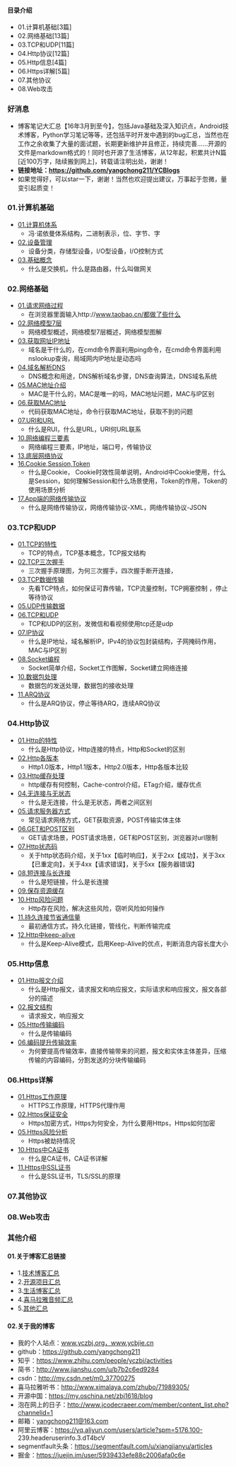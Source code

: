 #### 目录介绍
- 01.计算机基础[3篇]
- 02.网络基础[13篇]
- 03.TCP和UDP[11篇]
- 04.Http协议[12篇]
- 05.Http信息[4篇]
- 06.Https详解[5篇]
- 07.其他协议
- 08.Web攻击


### 好消息
- 博客笔记大汇总【16年3月到至今】，包括Java基础及深入知识点，Android技术博客，Python学习笔记等等，还包括平时开发中遇到的bug汇总，当然也在工作之余收集了大量的面试题，长期更新维护并且修正，持续完善……开源的文件是markdown格式的！同时也开源了生活博客，从12年起，积累共计N篇[近100万字，陆续搬到网上]，转载请注明出处，谢谢！
- **链接地址：https://github.com/yangchong211/YCBlogs**
- 如果觉得好，可以star一下，谢谢！当然也欢迎提出建议，万事起于忽微，量变引起质变！



### 01.计算机基础
- [01.计算机体系](https://github.com/yangchong211/YCBlogs/blob/master/net/%E8%AE%A1%E7%AE%97%E6%9C%BA%E5%9F%BA%E7%A1%80/01.%E8%AE%A1%E7%AE%97%E6%9C%BA%E4%BD%93%E7%B3%BB.md)
    - 冯·诺依曼体系结构，二进制表示，位、字节、字
- [02.设备管理](https://github.com/yangchong211/YCBlogs/blob/master/net/%E8%AE%A1%E7%AE%97%E6%9C%BA%E5%9F%BA%E7%A1%80/02.%E8%AE%BE%E5%A4%87%E7%AE%A1%E7%90%86.md)
    - 设备分类，存储型设备，I/O型设备，I/O控制方式
- [03.基础概念](https://github.com/yangchong211/YCBlogs/blob/master/net/%E8%AE%A1%E7%AE%97%E6%9C%BA%E5%9F%BA%E7%A1%80/03.%E5%9F%BA%E7%A1%80%E6%A6%82%E5%BF%B5.md)
    - 什么是交换机，什么是路由器，什么叫做网关



### 02.网络基础
- [01.请求网络过程](https://github.com/yangchong211/YCBlogs/blob/master/net/%E7%BD%91%E7%BB%9C%E5%9F%BA%E7%A1%80/01.%E8%AF%B7%E6%B1%82%E7%BD%91%E7%BB%9C%E8%BF%87%E7%A8%8B.md)
    - 在浏览器里面输入http://www.taobao.cn/都做了些什么
- [02.网络模型7层](https://github.com/yangchong211/YCBlogs/blob/master/net/%E7%BD%91%E7%BB%9C%E5%9F%BA%E7%A1%80/02.%E7%BD%91%E7%BB%9C%E6%A8%A1%E5%9E%8B7%E5%B1%82.md)
    - 网络模型概述，网络模型7层概述，网络模型图解
- [03.获取网址IP地址](https://github.com/yangchong211/YCBlogs/blob/master/net/%E7%BD%91%E7%BB%9C%E5%9F%BA%E7%A1%80/03.%E8%8E%B7%E5%8F%96%E7%BD%91%E5%9D%80IP%E5%9C%B0%E5%9D%80.md)
    - 域名是干什么的，在cmd命令界面利用ping命令，在cmd命令界面利用nslookup查询，局域网内IP地址是动态吗
- [04.域名解析DNS](https://github.com/yangchong211/YCBlogs/blob/master/net/%E7%BD%91%E7%BB%9C%E5%9F%BA%E7%A1%80/04.%E5%9F%9F%E5%90%8D%E8%A7%A3%E6%9E%90DNS.md)
    - DNS概念和用途，DNS解析域名步骤，DNS查询算法，DNS域名系统
- [05.MAC地址介绍](https://github.com/yangchong211/YCBlogs/blob/master/net/%E7%BD%91%E7%BB%9C%E5%9F%BA%E7%A1%80/05.MAC%E5%9C%B0%E5%9D%80%E4%BB%8B%E7%BB%8D.md)
    - MAC是干什么的，MAC是唯一的吗，MAC地址问题，MAC与IP区别
- [06.获取MAC地址](https://github.com/yangchong211/YCBlogs/blob/master/net/%E7%BD%91%E7%BB%9C%E5%9F%BA%E7%A1%80/06.%E8%8E%B7%E5%8F%96MAC%E5%9C%B0%E5%9D%80.md)
    - 代码获取MAC地址，命令行获取MAC地址，获取不到的问题
- [07.URI和URL](https://github.com/yangchong211/YCBlogs/blob/master/net/%E7%BD%91%E7%BB%9C%E5%9F%BA%E7%A1%80/07.URI%E5%92%8CURL.md)
    - 什么是RUI，什么是URL，URI何URL联系
- [10.网络编程三要素](https://github.com/yangchong211/YCBlogs/blob/master/net/%E7%BD%91%E7%BB%9C%E5%9F%BA%E7%A1%80/10.%E7%BD%91%E7%BB%9C%E7%BC%96%E7%A8%8B%E4%B8%89%E8%A6%81%E7%B4%A0.md)
    - 网络编程三要素，IP地址，端口号，传输协议
- [13.底层网络协议](https://github.com/yangchong211/YCBlogs/blob/master/net/%E7%BD%91%E7%BB%9C%E5%9F%BA%E7%A1%80/13.%E5%BA%95%E5%B1%82%E7%BD%91%E7%BB%9C%E5%8D%8F%E8%AE%AE.md)
- [16.Cookie,Session,Token](https://github.com/yangchong211/YCBlogs/blob/master/net/%E7%BD%91%E7%BB%9C%E5%9F%BA%E7%A1%80/16.Cookie%2CSession%2CToken.md)
    - 什么是Cookie， Cookie时效性简单说明，Android中Cookie使用，什么是Session，如何理解Session和什么场景使用，Token的作用，Token的使用场景分析
- [17.App端的网络传输协议](https://github.com/yangchong211/YCBlogs/blob/master/net/%E7%BD%91%E7%BB%9C%E5%9F%BA%E7%A1%80/17.App%E7%AB%AF%E7%9A%84%E7%BD%91%E7%BB%9C%E4%BC%A0%E8%BE%93%E5%8D%8F%E8%AE%AE.md)
    - 什么是网络传输协议，网络传输协议-XML，网络传输协议-JSON





### 03.TCP和UDP
- [01.TCP的特性](https://github.com/yangchong211/YCBlogs/blob/master/net/TCP%E5%92%8CUDP/01.TCP%E7%9A%84%E7%89%B9%E6%80%A7.md)
    - TCP的特点，TCP基本概念，TCP报文结构
- [02.TCP三次握手](https://github.com/yangchong211/YCBlogs/blob/master/net/TCP%E5%92%8CUDP/02.TCP%E4%B8%89%E6%AC%A1%E6%8F%A1%E6%89%8B.md)
    - 三次握手原理图，为何三次握手，四次握手断开连接，
- [03.TCP数据传输](https://github.com/yangchong211/YCBlogs/blob/master/net/TCP%E5%92%8CUDP/03.TCP%E6%95%B0%E6%8D%AE%E4%BC%A0%E8%BE%93.md)
    - 先看TCP特点，如何保证可靠传输，TCP流量控制，TCP拥塞控制 ，停止等待协议 
- [05.UDP传输数据](https://github.com/yangchong211/YCBlogs/blob/master/net/TCP%E5%92%8CUDP/05.UDP%E4%BC%A0%E8%BE%93%E6%95%B0%E6%8D%AE.md)
- [06.TCP和UDP](https://github.com/yangchong211/YCBlogs/blob/master/net/TCP%E5%92%8CUDP/06.TCP%E5%92%8CUDP.md)
    - TCP和UDP的区别，发微信和看视频使用tcp还是udp
- [07.IP协议](https://github.com/yangchong211/YCBlogs/blob/master/net/TCP%E5%92%8CUDP/07.IP%E5%8D%8F%E8%AE%AE.md)
    - 什么是IP地址，域名解析IP，IPv4的协议包封装结构，子网掩码作用，MAC与IP区别
- [08.Socket编程](https://github.com/yangchong211/YCBlogs/blob/master/net/TCP%E5%92%8CUDP/08.Socket%E7%BC%96%E7%A8%8B.md)
    - Socket简单介绍，Socket工作图解，Socket建立网络连接
- [10.数据包处理](https://github.com/yangchong211/YCBlogs/blob/master/net/TCP%E5%92%8CUDP/10.%E6%95%B0%E6%8D%AE%E5%8C%85%E5%A4%84%E7%90%86.md)
    - 数据包的发送处理，数据包的接收处理
- [11.ARQ协议](https://github.com/yangchong211/YCBlogs/blob/master/net/TCP%E5%92%8CUDP/11.ARQ%E5%8D%8F%E8%AE%AE.md)
    - 什么是ARQ协议，停止等待ARQ，连续ARQ协议


### 04.Http协议
- [01.Http的特性](https://github.com/yangchong211/YCBlogs/blob/master/net/Http%E5%8D%8F%E8%AE%AE/01.Http%E7%9A%84%E7%89%B9%E6%80%A7.md)
    - 什么是Http协议，Http连接的特点，Http和Socket的区别
- [02.Http各版本](https://github.com/yangchong211/YCBlogs/blob/master/net/Http%E5%8D%8F%E8%AE%AE/02.Http%E5%90%84%E7%89%88%E6%9C%AC.md)
    - Http1.0版本，Http1.1版本，Http2.0版本，Http各版本比较
- [03.Http缓存处理](https://github.com/yangchong211/YCBlogs/blob/master/net/Http%E5%8D%8F%E8%AE%AE/03.Http%E7%BC%93%E5%AD%98%E5%A4%84%E7%90%86.md)
    - http缓存有何控制，Cache-control介绍，ETag介绍，缓存优点
- [04.无连接与无状态](https://github.com/yangchong211/YCBlogs/blob/master/net/Http%E5%8D%8F%E8%AE%AE/04.%E6%97%A0%E8%BF%9E%E6%8E%A5%E4%B8%8E%E6%97%A0%E7%8A%B6%E6%80%81.md)
    - 什么是无连接，什么是无状态，两者之间区别
- [05.请求服务器方式](https://github.com/yangchong211/YCBlogs/blob/master/net/Http%E5%8D%8F%E8%AE%AE/05.%E8%AF%B7%E6%B1%82%E6%9C%8D%E5%8A%A1%E5%99%A8%E6%96%B9%E5%BC%8F.md)
    - 常见请求网络方式，GET获取资源，POST传输实体主体
- [06.GET和POST区别](https://github.com/yangchong211/YCBlogs/blob/master/net/Http%E5%8D%8F%E8%AE%AE/06.GET%E5%92%8CPOST%E5%8C%BA%E5%88%AB.md)
    - GET请求场景，POST请求场景，GET和POST区别，浏览器对url限制
- [07.Http状态码](https://github.com/yangchong211/YCBlogs/blob/master/net/Http%E5%8D%8F%E8%AE%AE/07.Http%E7%8A%B6%E6%80%81%E7%A0%81.md)
    - 关于http状态码介绍，关于1xx【临时响应】，关于2xx【成功】，关于3xx【已重定向】，关于4xx【请求错误】，关于5xx【服务器错误】
- [08.短连接与长连接](https://github.com/yangchong211/YCBlogs/blob/master/net/Http%E5%8D%8F%E8%AE%AE/08.%E7%9F%AD%E8%BF%9E%E6%8E%A5%E4%B8%8E%E9%95%BF%E8%BF%9E%E6%8E%A5.md)
    - 什么是短链接，什么是长连接
- [09.保存资源缓存](https://github.com/yangchong211/YCBlogs/blob/master/net/Http%E5%8D%8F%E8%AE%AE/09.%E4%BF%9D%E5%AD%98%E8%B5%84%E6%BA%90%E7%BC%93%E5%AD%98.md)
- [10.Http风险问题](https://github.com/yangchong211/YCBlogs/blob/master/net/Http%E5%8D%8F%E8%AE%AE/10.Http%E9%A3%8E%E9%99%A9%E9%97%AE%E9%A2%98.md)
    - Http存在风险，解决这些风险，窃听风险如何操作
- [11.持久连接节省通信量](https://github.com/yangchong211/YCBlogs/blob/master/net/Http%E5%8D%8F%E8%AE%AE/11.%E6%8C%81%E4%B9%85%E8%BF%9E%E6%8E%A5%E8%8A%82%E7%9C%81%E9%80%9A%E4%BF%A1%E9%87%8F.md)
    - 最初通信方式，持久化链接，管线化，判断传输完成
- [12.Http中keep-alive](https://github.com/yangchong211/YCBlogs/blob/master/net/Http%E5%8D%8F%E8%AE%AE/12.Http%E4%B8%ADkeep-alive.md)
    - 什么是Keep-Alive模式，启用Keep-Alive的优点，判断消息内容长度大小


### 05.Http信息
- [01.Http报文介绍](https://github.com/yangchong211/YCBlogs/blob/master/net/Http%E4%BF%A1%E6%81%AF/01.Http%E6%8A%A5%E6%96%87%E4%BB%8B%E7%BB%8D.md)
    - 什么是Http报文，请求报文和响应报文，实际请求和响应报文，报文各部分的描述
- [02.报文结构](https://github.com/yangchong211/YCBlogs/blob/master/net/Http%E4%BF%A1%E6%81%AF/02.%E6%8A%A5%E6%96%87%E7%BB%93%E6%9E%84.md)
    - 请求报文，响应报文
- [05.Http传输编码](https://github.com/yangchong211/YCBlogs/blob/master/net/Http%E4%BF%A1%E6%81%AF/05.Http%E4%BC%A0%E8%BE%93%E7%BC%96%E7%A0%81.md)
    - 什么是传输编码
- [06.编码提升传输效率](https://github.com/yangchong211/YCBlogs/blob/master/net/Http%E4%BF%A1%E6%81%AF/06.%E7%BC%96%E7%A0%81%E6%8F%90%E5%8D%87%E4%BC%A0%E8%BE%93%E6%95%88%E7%8E%87.md)
    - 为何要提高传输效率，直接传输带来的问题，报文和实体主体差异，压缩传输的内容编码，分割发送的分块传输编码




### 06.Https详解
- [01.Https工作原理](https://github.com/yangchong211/YCBlogs/blob/master/net/Https%E8%AF%A6%E8%A7%A3/01.Https%E5%B7%A5%E4%BD%9C%E5%8E%9F%E7%90%86.md)
    - HTTPS工作原理，HTTPS代理作用
- [02.Https保证安全](https://github.com/yangchong211/YCBlogs/blob/master/net/Https%E8%AF%A6%E8%A7%A3/02.Https%E4%BF%9D%E8%AF%81%E5%AE%89%E5%85%A8.md)
    - Https加密方式，Https为何安全，为什么要用Https，Https如何加密
- [05.Https风险分析](https://github.com/yangchong211/YCBlogs/blob/master/net/Https%E8%AF%A6%E8%A7%A3/05.Https%E9%A3%8E%E9%99%A9%E5%88%86%E6%9E%90.md)
    - Https被劫持情况
- [10.Https中CA证书](https://github.com/yangchong211/YCBlogs/blob/master/net/Https%E8%AF%A6%E8%A7%A3/10.Https%E4%B8%ADCA%E8%AF%81%E4%B9%A6.md)
    - 什么是CA证书，CA证书详解
- [11.Https中SSL证书](https://github.com/yangchong211/YCBlogs/blob/master/net/Https%E8%AF%A6%E8%A7%A3/11.Https%E4%B8%ADSSL%E8%AF%81%E4%B9%A6.md)
    - 什么是SSL证书，TLS/SSL的原理



### 07.其他协议



### 08.Web攻击




### 其他介绍
#### 01.关于博客汇总链接
- 1.[技术博客汇总](https://www.jianshu.com/p/614cb839182c)
- 2.[开源项目汇总](https://blog.csdn.net/m0_37700275/article/details/80863574)
- 3.[生活博客汇总](https://blog.csdn.net/m0_37700275/article/details/79832978)
- 4.[喜马拉雅音频汇总](https://www.jianshu.com/p/f665de16d1eb)
- 5.[其他汇总](https://www.jianshu.com/p/53017c3fc75d)



#### 02.关于我的博客
- 我的个人站点：www.yczbj.org，www.ycbjie.cn
- github：https://github.com/yangchong211
- 知乎：https://www.zhihu.com/people/yczbj/activities
- 简书：http://www.jianshu.com/u/b7b2c6ed9284
- csdn：http://my.csdn.net/m0_37700275
- 喜马拉雅听书：http://www.ximalaya.com/zhubo/71989305/
- 开源中国：https://my.oschina.net/zbj1618/blog
- 泡在网上的日子：http://www.jcodecraeer.com/member/content_list.php?channelid=1
- 邮箱：yangchong211@163.com
- 阿里云博客：https://yq.aliyun.com/users/article?spm=5176.100- 239.headeruserinfo.3.dT4bcV
- segmentfault头条：https://segmentfault.com/u/xiangjianyu/articles
- 掘金：https://juejin.im/user/5939433efe88c2006afa0c6e





















